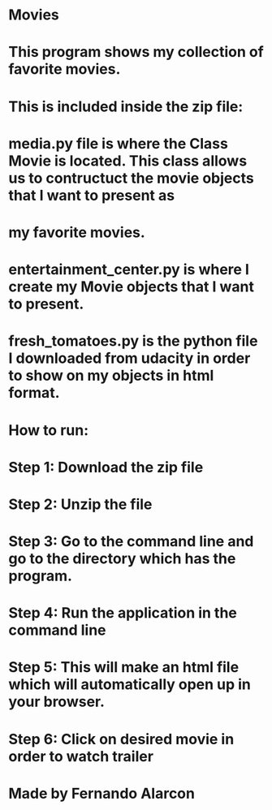 # Movies

# This program shows my collection of favorite movies.

# This is included inside the zip file:

# media.py file is where the Class Movie is located. This class allows us to contructuct the movie objects that I want to present as
# my favorite movies.

# entertainment_center.py is where I create my Movie objects that I want to present.

# fresh_tomatoes.py is the python file I downloaded from udacity in order to show on my objects in html format.

# How to run:

# Step 1: Download the zip file
# Step 2: Unzip the file
# Step 3: Go to the command line and go to the directory which has the program.
# Step 4: Run the application in the command line
# Step 5: This will make an html file which will automatically open up in your browser.
# Step 6: Click on desired movie in order to watch trailer

# Made by Fernando Alarcon
